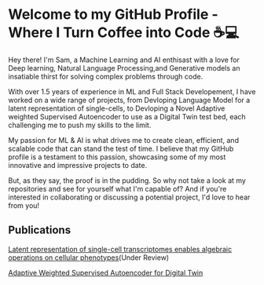 
# Welcome to my GitHub Profile - Where I Turn Coffee into Code ☕️💻



Hey there! I'm Sam, a Machine Learning and AI enthisast with a love for Deep learning, Natural Language Processing,and Generative models an insatiable thirst for solving complex problems through code.

With over 1.5 years of experience in ML and Full Stack Developement, I have worked on a wide range of projects, from Devloping Language Model for a latent
representation of single-cells, to Devloping a Novel Adaptive weighted Supervised Autoencoder to use as a Digital Twin test bed,  each challenging me to push my skills to the limit.

My passion for ML & AI is what drives me to create clean, efficient, and scalable code that can stand the test of time. I believe that my GitHub profile is a testament to this passion, showcasing some of my most innovative and impressive projects to date.

But, as they say, the proof is in the pudding. So why not take a look at my repositories and see for yourself what I'm capable of? And if you're interested in collaborating or discussing a potential project, I'd love to hear from you!


## Publications 


[Latent representation of single-cell transcriptomes
enables algebraic operations on cellular phenotypes](https://www.biorxiv.org/content/10.1101/2022.12.28.522060v1.full.pdf)(Under Review)

[Adaptive Weighted Supervised Autoencoder for Digital Twin](https://pawsey.org.au/wp-content/uploads/2023/02/Sam-Koshy-Thomas-My-project-9-scaled.jpg)
<!---
thethomasam/thethomasam is a ✨ special ✨ repository because its `README.md` (this file) appears on your GitHub profile.
You can click the Preview link to take a look at your changes.
--->
